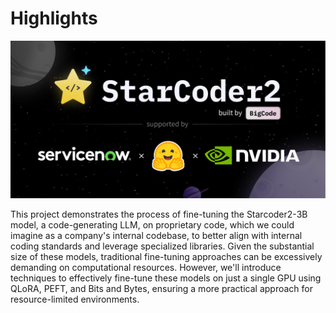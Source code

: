 # Highlights

<img src="./images/starcoder.png" width="750"></img>

This project demonstrates the process of fine-tuning the Starcoder2-3B model, a code-generating LLM, on proprietary code, which we could imagine as a company's internal codebase, to better align with internal coding standards and leverage specialized libraries. Given the substantial size of these models, traditional fine-tuning approaches can be excessively demanding on computational resources. However, we'll introduce techniques to effectively fine-tune these models on just a single GPU using QLoRA, PEFT, and Bits and Bytes, ensuring a more practical approach for resource-limited environments.
